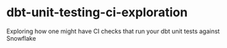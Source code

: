 # dbt-unit-testing-ci-exploration
Exploring how one might have CI checks that run your dbt unit tests against Snowflake
